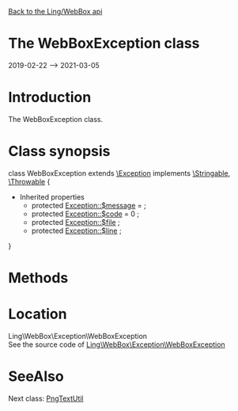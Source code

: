 [Back to the Ling/WebBox api](https://github.com/lingtalfi/WebBox/blob/master/doc/api/Ling/WebBox.md)



The WebBoxException class
================
2019-02-22 --> 2021-03-05






Introduction
============

The WebBoxException class.



Class synopsis
==============


class <span class="pl-k">WebBoxException</span> extends [\Exception](http://php.net/manual/en/class.exception.php) implements [\Stringable](https://wiki.php.net/rfc/stringable), [\Throwable](http://php.net/manual/en/class.throwable.php) {

- Inherited properties
    - protected  [Exception::$message](#property-message) =  ;
    - protected  [Exception::$code](#property-code) = 0 ;
    - protected  [Exception::$file](#property-file) ;
    - protected  [Exception::$line](#property-line) ;

}






Methods
==============






Location
=============
Ling\WebBox\Exception\WebBoxException<br>
See the source code of [Ling\WebBox\Exception\WebBoxException](https://github.com/lingtalfi/WebBox/blob/master/Exception/WebBoxException.php)



SeeAlso
==============
Next class: [PngTextUtil](https://github.com/lingtalfi/WebBox/blob/master/doc/api/Ling/WebBox/Image/PngTextUtil.md)<br>
